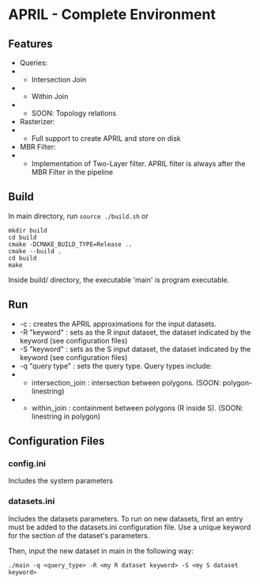 # APRIL - Complete Environment

## Features
- Queries:
- - Intersection Join
- - Within Join
- - SOON: Topology relations
- Rasterizer:
- - Full support to create APRIL and store on disk
- MBR Filter:
- - Implementation of Two-Layer filter. APRIL filter is always after the MBR Filter in the pipeline


## Build
In main directory, run ```source ./build.sh``` or 
```
mkdir build
cd build
cmake -DCMAKE_BUILD_TYPE=Release ..
cmake --build .
cd build
make
```
Inside build/ directory, the executable 'main' is program executable.

## Run
- -c : creates the APRIL approximations for the input datasets.
- -R "keyword" : sets as the R input dataset, the dataset indicated by the keyword (see configuration files)
- -S "keyword" : sets as the S input dataset, the dataset indicated by the keyword (see configuration files)
- -q "query type" : sets the query type. Query types include:
- - intersection_join : intersection between polygons. (SOON: polygon-linestring)
- - within_join : containment between polygons (R inside S). (SOON: linestring in polygon)


## Configuration Files
### config.ini
Includes the system parameters

### datasets.ini
Includes the datasets parameters. 
To run on new datasets, first an entry must be added to the datasets.ini configuration file.
Use a unique keyword for the section of the dataset's parameters.

Then, input the new dataset in main in the following way:
```
./main -q <query_type> -R <my R dataset keyword> -S <my S dataset keyword>
```
